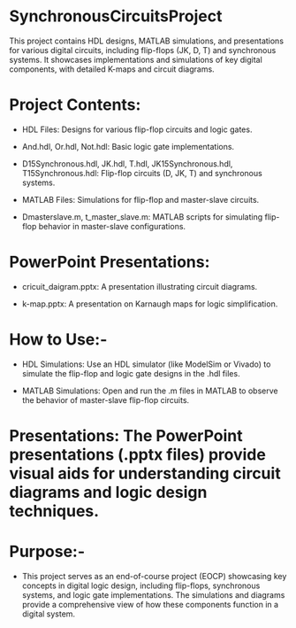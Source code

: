 # SynchronousCircuitsProject
This project contains HDL designs, MATLAB simulations, and presentations for various digital circuits, including flip-flops (JK, D, T) and synchronous systems. It showcases implementations and simulations of key digital components, with detailed K-maps and circuit diagrams.

# Project Contents:

- HDL Files: Designs for various flip-flop circuits and logic gates.

- And.hdl, Or.hdl, Not.hdl: Basic logic gate implementations.
- D15Synchronous.hdl, JK.hdl, T.hdl, JK15Synchronous.hdl, T15Synchronous.hdl: Flip-flop circuits (D, JK, T) and synchronous systems.

- MATLAB Files: Simulations for flip-flop and master-slave circuits.

- Dmasterslave.m, t_master_slave.m: MATLAB scripts for simulating flip-flop behavior in master-slave configurations.

# PowerPoint Presentations:

- cricuit_daigram.pptx: A presentation illustrating circuit diagrams.

- k-map.pptx: A presentation on Karnaugh maps for logic simplification.

# How to Use:-

- HDL Simulations: Use an HDL simulator (like ModelSim or Vivado) to simulate the flip-flop and logic gate designs in the .hdl files.

- MATLAB Simulations: Open and run the .m files in MATLAB to observe the behavior of master-slave flip-flop circuits.

# Presentations: The PowerPoint presentations (.pptx files) provide visual aids for understanding circuit diagrams and logic design techniques.

# Purpose:-

- This project serves as an end-of-course project (EOCP) showcasing key concepts in digital logic design, including flip-flops, synchronous systems, and logic gate implementations. The simulations and diagrams provide a comprehensive view of how these components function in a digital system.
